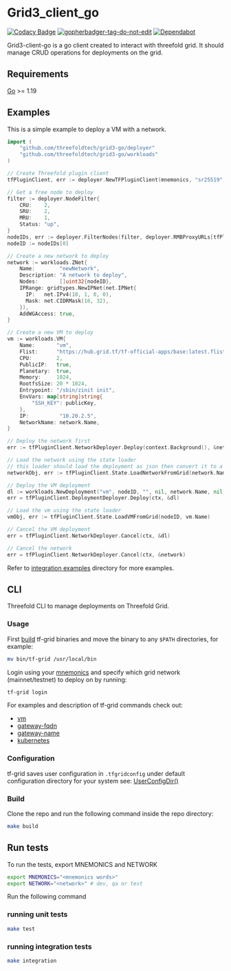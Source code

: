 # Grid3_client_go

[![Codacy Badge](https://app.codacy.com/project/badge/Grade/cd6e18aac6be404ab89ec160b4b36671)](https://www.codacy.com/gh/threefoldtech/grid3-go/dashboard?utm_source=github.com&amp;utm_medium=referral&amp;utm_content=threefoldtech/grid3-go&amp;utm_campaign=Badge_Grade) <a href='https://github.com/jpoles1/gopherbadger' target='_blank'>![gopherbadger-tag-do-not-edit](https://img.shields.io/badge/Go%20Coverage-56%25-brightgreen.svg?longCache=true&style=flat)</a> [![Dependabot](https://badgen.net/badge/Dependabot/enabled/green?icon=dependabot)](https://dependabot.com/)

Grid3-client-go is a go client created to interact with threefold grid. It should manage CRUD operations for deployments on the grid.

## Requirements

[Go](https://golang.org/doc/install) >= 1.19

## Examples

This is a simple example to deploy a VM with a network.

```go
import (
    "github.com/threefoldtech/grid3-go/deployer"
    "github.com/threefoldtech/grid3-go/workloads"
)

// Create Threefold plugin client
tfPluginClient, err := deployer.NewTFPluginClient(mnemonics, "sr25519", network, "", "", true, true)

// Get a free node to deploy
filter := deployer.NodeFilter{
    CRU:    2,
    SRU:    2,
    MRU:    1,
    Status: "up",
}
nodeIDs, err := deployer.FilterNodes(filter, deployer.RMBProxyURLs[tfPluginClient.Network])
nodeID := nodeIDs[0]

// Create a new network to deploy
network := workloads.ZNet{
    Name:        "newNetwork",
    Description: "A network to deploy",
    Nodes:       []uint32{nodeID},
    IPRange: gridtypes.NewIPNet(net.IPNet{
      IP:   net.IPv4(10, 1, 0, 0),
      Mask: net.CIDRMask(16, 32),
    }),
    AddWGAccess: true,
}

// Create a new VM to deploy
vm := workloads.VM{
    Name:       "vm",
    Flist:      "https://hub.grid.tf/tf-official-apps/base:latest.flist",
    CPU:        2,
    PublicIP:   true,
    Planetary:  true,
    Memory:     1024,
    RootfsSize: 20 * 1024,
    Entrypoint: "/sbin/zinit init",
    EnvVars: map[string]string{
        "SSH_KEY": publicKey,
    },
    IP:          "10.20.2.5",
    NetworkName: network.Name,
}

// Deploy the network first
err := tfPluginClient.NetworkDeployer.Deploy(context.Background(), &network)

// Load the network using the state loader
// this loader should load the deployment as json then convert it to a deployment go object with workloads inside it
networkObj, err := tfPluginClient.State.LoadNetworkFromGrid(network.Name)

// Deploy the VM deployment
dl := workloads.NewDeployment("vm", nodeID, "", nil, network.Name, nil, nil, []workloads.VM{vm}, nil)
err = tfPluginClient.DeploymentDeployer.Deploy(ctx, &dl)

// Load the vm using the state loader
vmObj, err := tfPluginClient.State.LoadVMFromGrid(nodeID, vm.Name)

// Cancel the VM deployment
err = tfPluginClient.NetworkDeployer.Cancel(ctx, &dl)

// Cancel the network
err = tfPluginClient.NetworkDeployer.Cancel(ctx, &network)
```

Refer to [integration examples](https://github.com/threefoldtech/grid3-go/tree/development/integration_tests) directory for more examples.

## CLI

Threefold CLI to manage deployments on Threefold Grid.

### Usage

First [build](#build) tf-grid binaries and move the binary to any `$PATH` directories, for example:

```bash
mv bin/tf-grid /usr/local/bin
```

Login using your [mnemonics](https://threefoldtech.github.io/info_grid/dashboard/portal/dashboard_portal_polkadot_create_account.html) and specify which grid network (mainnet/testnet) to deploy on by running:

```bash
tf-grid login
```

For examples and description of tf-grid commands check out:

-  [vm](docs/cli/vm.md)
-  [gateway-fqdn](docs/cli/gateway-fqdn.md)
-  [gateway-name](docs/cli/gateway-name.md)
-  [kubernetes](docs/cli/kubernetes.md)

### Configuration

tf-grid saves user configuration in `.tfgridconfig` under default configuration directory for your system see: [UserConfigDir()](https://pkg.go.dev/os#UserConfigDir)

### Build

Clone the repo and run the following command inside the repo directory:

```bash
make build
```

## Run tests

To run the tests, export MNEMONICS and NETWORK

```bash
export MNEMONICS="<mnemonics words>"
export NETWORK="<network>" # dev, qa or test
```

Run the following command

### running unit tests

```bash
make test
```

### running integration tests

```bash
make integration
```
